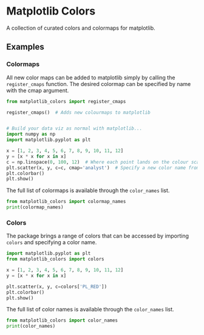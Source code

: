 # Matplotlib Colors

A collection of curated colors and colormaps for matplotlib.

## Examples

### Colormaps

All new color maps can be added to matplotlib simply by calling the `register_cmaps` function. The desired colormap can be specified by name with the cmap argument.

```py
from matplotlib_colors import register_cmaps

register_cmaps()  # Adds new colourmaps to matplotlib


# Build your data viz as normal with matplotlib...
import numpy as np
import matplotlib.pyplot as plt

x = [1, 2, 3, 4, 5, 6, 7, 8, 9, 10, 11, 12]
y = [x * x for x in x]
c = np.linspace(0, 100, 12)  # Where each point lands on the colour scale
plt.scatter(x, y, c=c, cmap='analyst')  # Specify a new color name from matplotlib_colors
plt.colorbar()
plt.show()
```

The full list of colormaps is available through the `color_names` list.

```py
from matplotlib_colors import colormap_names
print(colormap_names)
```


### Colors

The package brings a range of colors that can be accessed by importing `colors` and specifying a color name.

```py
import matplotlib.pyplot as plt
from matplotlib_colors import colors

x = [1, 2, 3, 4, 5, 6, 7, 8, 9, 10, 11, 12]
y = [x * x for x in x]

plt.scatter(x, y, c=colors['PL_RED'])
plt.colorbar()
plt.show()
```

The full list of color names is available through the `color_names` list.

```py
from matplotlib_colors import color_names
print(color_names)
```

